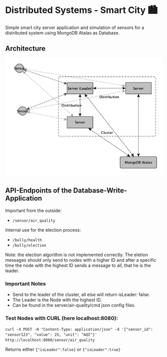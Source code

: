 # Distributed Systems - Smart City 🏙️

Simple smart city server application and simulation of sensors for a distributed system using MongoDB Atalas as Database.

## Architecture

![Architecture Image](./docs/architecture.png)

## API-Endpoints of the Database-Write-Application

Important from the outside:

- `/sensor/air_quality`

Internal use for the election process:

- `/bully/health`
- `/bully/election`

Note: the election algorithm is not implemented correctly. The eletion messages should only send to nodes with a higher ID and after a specific time the node with the highest ID sends a message to all, that he is the leader.

### Important Notes

- Send to the leader of the cluster, all else will return isLeader: false.
- The Leader is the Node with the highest ID.
- Can be found in the server/air-quality/cmd json config files.

### Test Nodes with CURL (here localhost:8080):

`curl -X POST -H "Content-Type: application/json" -d '{"sensor_id": "sensor123", "value": 25, "unit": "AQI"}' http://localhost:8080/sensor/air_quality
`

Returns either `{"isLeader":false}` or `{"isLeader":true}`
